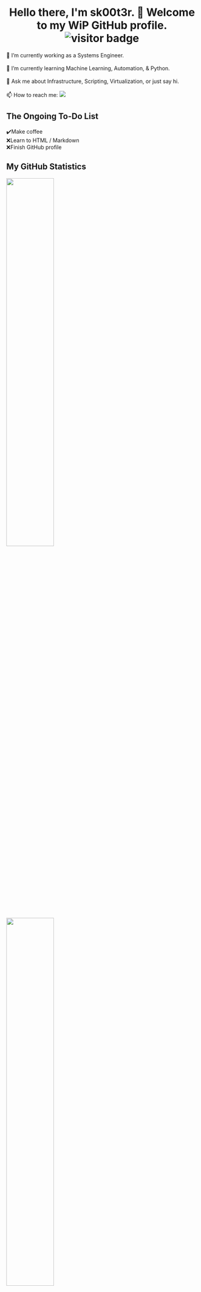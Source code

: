 <h1 align="center"> Hello there, I'm sk00t3r. 👋 Welcome to my WiP GitHub profile. <img src="https://visitor-badge.laobi.icu/badge?page_id=sk00t3r&title=views" alt="visitor badge"/>
</h1>

🔭 I’m currently working as a Systems Engineer.<!-- &nbsp;&nbsp;&nbsp;&nbsp;&nbsp;&nbsp;&nbsp;&nbsp;&nbsp;&nbsp;&nbsp;&nbsp;&nbsp;&nbsp;&nbsp;&nbsp;&nbsp;&nbsp;&nbsp;&nbsp;&nbsp;&nbsp;&nbsp;&nbsp;&nbsp;&nbsp;&nbsp;&nbsp;&nbsp;&nbsp;&nbsp;&nbsp;&nbsp;&nbsp;&nbsp;&nbsp;&nbsp;&nbsp;&nbsp;&nbsp;&nbsp;&nbsp;&nbsp;&nbsp;&nbsp;&nbsp;&nbsp;&nbsp;&nbsp;&nbsp;&nbsp;&nbsp;&nbsp;&nbsp;&nbsp;&nbsp;&nbsp;&nbsp;&nbsp;&nbsp;&nbsp;&nbsp;&nbsp;&nbsp;&nbsp;&nbsp;&nbsp;&nbsp;&nbsp;&nbsp;&nbsp;&nbsp;&nbsp;&nbsp;&nbsp;&nbsp;&nbsp;&nbsp;&nbsp;&nbsp;&nbsp;&nbsp;&nbsp;&nbsp;&nbsp;&nbsp;&nbsp;&nbsp;&nbsp;&nbsp;&nbsp;&nbsp;&nbsp;&nbsp;&nbsp;&nbsp;✔️Make coffee -->
</br>
</br>🌱 I’m currently learning Machine Learning, Automation, & Python.<!-- &nbsp;&nbsp;&nbsp;&nbsp;&nbsp;&nbsp;&nbsp;&nbsp;&nbsp;&nbsp;&nbsp;&nbsp;&nbsp;&nbsp;&nbsp;&nbsp;&nbsp;&nbsp;&nbsp;&nbsp;&nbsp;&nbsp;&nbsp;&nbsp;&nbsp;&nbsp;&nbsp;&nbsp;&nbsp;&nbsp;&nbsp;&nbsp;&nbsp;&nbsp;&nbsp;&nbsp;&nbsp;&nbsp;&nbsp;&nbsp;&nbsp;&nbsp;&nbsp;&nbsp;&nbsp;&nbsp;&nbsp;&nbsp;&nbsp;&nbsp;&nbsp;&nbsp;&nbsp;&nbsp;&nbsp;&nbsp;&nbsp;&nbsp;&nbsp;&nbsp;&nbsp;&nbsp;&nbsp;&nbsp;&nbsp;❌Learn to HTML -->
</br>
</br>💬 Ask me about Infrastructure, Scripting, Virtualization, or just say hi.<!-- &nbsp;&nbsp;&nbsp;&nbsp;&nbsp;&nbsp;&nbsp;&nbsp;&nbsp;&nbsp;&nbsp;&nbsp;&nbsp;&nbsp;&nbsp;&nbsp;&nbsp;&nbsp;&nbsp;&nbsp;&nbsp;&nbsp;&nbsp;&nbsp;&nbsp;&nbsp;&nbsp;&nbsp;&nbsp;&nbsp;&nbsp;&nbsp;&nbsp;&nbsp;&nbsp;&nbsp;&nbsp;&nbsp;&nbsp;&nbsp;&nbsp;&nbsp;&nbsp;&nbsp;&nbsp;&nbsp;&nbsp;&nbsp;&nbsp;&nbsp;&nbsp;&nbsp;&nbsp;&nbsp;&nbsp;&nbsp;&nbsp;&nbsp;&nbsp;&nbsp;&nbsp;&nbsp;&nbsp;&nbsp;&nbsp;&nbsp;&nbsp;&nbsp;&nbsp;&nbsp;&nbsp;&nbsp;&nbsp;&nbsp;&nbsp;&nbsp;&nbsp;&nbsp;&nbsp;&nbsp;&nbsp;&nbsp;&nbsp;&nbsp;&nbsp;❌Finish GitHub profile -->
</br>
</br>📫 How to reach me: <a href="https://www.linkedin.com/in/eric-johnson-a311a257/"> <img src="https://img.shields.io/badge/-linkedin-0A66C2?style=for-the-badge&logo=linkedin&logoColor=white" /> </a>

<h2 align="left"> The Ongoing To-Do List</h2>

<p align="left">
✔️Make coffee
<br>❌Learn to HTML / Markdown
<br>❌Finish GitHub profile
</p>


<h2 align="left"> My GitHub Statistics </h2>
<p>
 <img width="49.75%" align="center" src="https://github-readme-stats.vercel.app/api?username=sk00t3r&repo=github-readme-stats&theme=radical&show_icons=true&hide_border=true" />

 <img width="49.75%" align="center" src="https://github-readme-streak-stats.herokuapp.com/?user=sk00t3r&theme=radical&hide_border=true" />
</p>
 <h2 align="left"> My evolving Tech Stack </h2>
<p>
 <img src="https://img.shields.io/badge/-Python-3776AB?style=flat-square&logo=python&logoColor=white" />
 
 <img src="https://img.shields.io/badge/-amazon%20aws-FF9900?style=flat-square&logo=amazonaws&logoColor=232F3E" />
 
 <img src="https://img.shields.io/badge/-powershell-5391FE?style=flat-square&logo=powershell&logoColor=white" />
 
 <img src="https://img.shields.io/badge/-notepad%20++-90E59A?style=flat-square&logo=notepadplusplus&logoColor=white" />
 
 <img src="https://img.shields.io/badge/-vmware-607078?style=flat-square&logo=vmware&labelColor=white" />
 
 <img src="https://img.shields.io/badge/-linux-FCC624?style=flat-square&logo=linux&logoColor=black" />
 
 <img src="https://img.shields.io/badge/-Microsoft%20Azure-0078D4?style=flat-square&logo=microsoftazure" />
 
 <img src="https://img.shields.io/badge/-bitcoin-F7931A?style=flat-square&logo=bitcoin&labelColor=white" />
 
 <img src="https://img.shields.io/badge/-windows-0078D6?style=flat-square&logo=windows&logoColor=white" />
 
 <img src="https://img.shields.io/badge/-csharp-239120?style=flat-square&logo=csharp" />
 
 <img src="https://img.shields.io/badge/-debian-A81D33?style=flat-square&logo=debian" />
 
 <img src="https://img.shields.io/badge/-visual%20studio%20code-007ACC?style=flat-square&logo=visualstudiocode" />
 
</p>
 
 <h2 align="left"> Popular languages on my GitHub </h2>
<a href="https://github.com/anuraghazra/github-readme-stats">
 <img src="https://github-readme-stats.vercel.app/api/top-langs/?username=sk00t3r&layout=compact" />  
</a>

<!--
**sk00t3r/sk00t3r** is a ✨ _special_ ✨ repository because its `README.md` (this file) appears on your GitHub profile.

Here are some ideas to get you started:

- 🔭 I’m currently working on ...
- 🌱 I’m currently learning ...
- 👯 I’m looking to collaborate on ...
- 🤔 I’m looking for help with ...
- 💬 Ask me about ...
- 📫 How to reach me: ...
- 😄 Pronouns: ...
- ⚡ Fun fact: ...
-->
